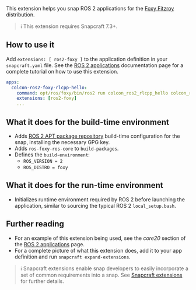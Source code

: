 This extension helps you snap ROS 2 applications for the [Foxy Fitzroy](https://docs.ros.org/en/foxy/Releases/Release-Foxy-Fitzroy.html) distribution.

> ℹ This extension requires Snapcraft 7.3+.

## How to use it

Add `extensions: [ ros2-foxy ]` to the application definition in your `snapcraft.yaml` file. See the [ROS 2 applications](https://snapcraft.io/docs/ros2-applications#heading--core20) documentation page for a complete tutorial on how to use this extension.

```yaml
apps:
  colcon-ros2-foxy-rlcpp-hello:
    command: opt/ros/foxy/bin/ros2 run colcon_ros2_rlcpp_hello colcon_ros2_rlcpp_hello
    extensions: [ros2-foxy]
    ...
```

## What it does for the build-time environment

* Adds [ROS 2 APT package repository](http://repo.ros2.org/ubuntu/main) build-time configuration for the snap, installing the necessary GPG key.
* Adds `ros-foxy-ros-core` to `build-packages`.
* Defines the `build-environment`:
  * `ROS_VERSION = 2`
  * `ROS_DISTRO = foxy`

## What it does for the run-time environment

* Initializes runtime environment required by ROS 2 before launching the application, similar to sourcing the typical ROS 2 `local_setup.bash`.

## Further reading
* For an example of this extension being used, see the _core20_ section of the [ROS 2 applications](https://snapcraft.io/docs/ros2-applications#heading--core20) page.
* For a complete picture of what this extension does, add it to your app definition and run `snapcraft expand-extensions`.

> ℹ  Snapcraft extensions enable snap developers to easily incorporate a set of common requirements into a snap. See [Snapcraft extensions](/t/snapcraft-extensions/13486) for further details.
